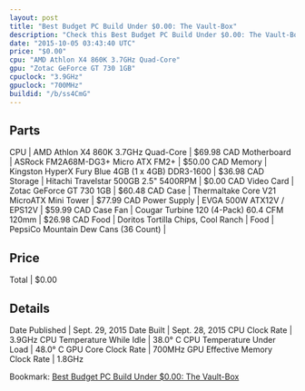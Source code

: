 ```yaml
---
layout: post
title: "Best Budget PC Build Under $0.00: The Vault-Box"
description: "Check this Best Budget PC Build Under $0.00: The Vault-Box. CPU: AMD Athlon X4 860K 3.7GHz Quad-Core, Motherboard: ASRock FM2A68M-DG3+ Micro ATX FM2+, Memory: Kingston Hyp"
date: "2015-10-05 03:43:40 UTC"
price: "$0.00"
cpu: "AMD Athlon X4 860K 3.7GHz Quad-Core"
gpu: "Zotac GeForce GT 730 1GB"
cpuclock: "3.9GHz"
gpuclock: "700MHz"
buildid: "/b/ss4CmG"
---
```


## Parts

CPU | AMD Athlon X4 860K 3.7GHz Quad-Core | $69.98 CAD
Motherboard | ASRock FM2A68M-DG3+ Micro ATX FM2+ | $50.00 CAD
Memory | Kingston HyperX Fury Blue 4GB (1 x 4GB) DDR3-1600 | $36.98 CAD
Storage | Hitachi Travelstar 500GB 2.5" 5400RPM | $0.00 CAD
Video Card | Zotac GeForce GT 730 1GB | $60.48 CAD
Case | Thermaltake Core V21 MicroATX Mini Tower | $77.99 CAD
Power Supply | EVGA 500W ATX12V / EPS12V | $59.99 CAD
Case Fan | Cougar Turbine 120 (4-Pack) 60.4 CFM 120mm | $26.98 CAD
Food | Doritos Tortilla Chips, Cool Ranch | 
Food | PepsiCo Mountain Dew Cans (36 Count) | 

## Price

Total | $0.00

## Details

Date Published | Sept. 29, 2015
Date Built | Sept. 28, 2015
CPU Clock Rate | 3.9GHz
CPU Temperature While Idle | 38.0° C
CPU Temperature Under Load | 48.0° C
GPU Core Clock Rate | 700MHz
GPU Effective Memory Clock Rate | 1.8GHz

Bookmark: [Best Budget PC Build Under $0.00: The Vault-Box](http://pcbuilders.github.io/2015/10/05/best-budget-pc-build-under-0-dollars-dot-00-the-vault-box/)
